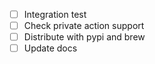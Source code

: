 - [ ] Integration test
- [ ] Check private action support
- [ ] Distribute with pypi and brew
- [ ] Update docs